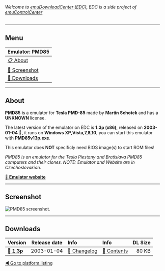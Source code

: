 ###### Welcome to [emuDownloadCenter (EDC)](https://github.com/PhoenixInteractiveNL/emuDownloadCenter/wiki/), EDC is a side project of [emuControlCenter](https://github.com/PhoenixInteractiveNL/emuControlCenter/wiki/)
***
## Menu
| **Emulator: PMD85** |
|:---------|
| [:clipboard: About](#about) |
| [:sunrise: Screenshot](#screenshot) |
| [:floppy_disk: Downloads](#downloads) |
***
## About
**PMD85** is a emulator for **Tesla PMD-85** made by **Martin Schotek** and has a **UNKNOWN** license.

The latest version of the emulator on EDC is **1.3p (x86)**, released on **2003-01-04** :triangular_flag_on_post:, it runs on **Windows XP,Vista,7,8,10**, you can start this emulator with **PMD85v13p.exe**.

This emulator does **NOT** specificly need BIOS image(s) to start ROM files!

_PMD85 is an emulator for the Tesla Piestany and Bratislava PMD85 computers and their clones. NOTE: Emulator and Website are in Czechoslovakian._

[:link: **Emulator website**](http://www.schotek.cz/pmd/)
***
## Screenshot
![](https://raw.githubusercontent.com/PhoenixInteractiveNL/emuDownloadCenter/master/hooks/pmd85/screen.jpg "PMD85 screenshot.")
***
## Downloads
| Version  | Release date  | Info       | Info       | DL Size    |
|:---------|:-------------:|:-----------|:-----------|-----------:|
| [:floppy_disk: **1.3p**](https://github.com/PhoenixInteractiveNL/edc-repo0005/raw/master/pmd85/1.3p.7z) | 2003-01-04 | [:page_facing_up: Changelog](https://github.com/PhoenixInteractiveNL/edc-repo0005/blob/master/pmd85/1.3p_changelog.txt) | [:mag_right: Contents](https://github.com/PhoenixInteractiveNL/edc-repo0005/blob/master/pmd85/1.3p_contents.txt) | 80 KB |

[:arrow_backward: Go to platform listing](https://github.com/PhoenixInteractiveNL/emuDownloadCenter/wiki/EDC-Platform-List)
